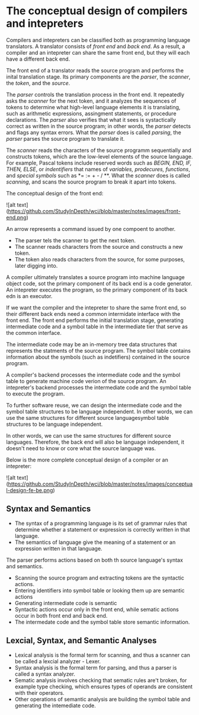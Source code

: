 # The conceptual design of compilers and intepreters

Compilers and intepreters can be classified both as programming language translators.
A translator consists of *front end* and *back end*. As a result, a compiler and an intepreter can share the same front end,
but they will each have a different back end.

The front end of a translator reads the source program and performs the inital translation stage. Its primary components are the *parser*, the *scanner*, the *token*, and the *source*.

The *parser* controls the translation process in the front end. It repeatedly asks the *scanner* for the next token, and it analyzes the sequences of tokens to determine what high-level language elements it is translating, such as arithmetic expressions, assingment statements, or procedure declarations. 
The *parser* also verifies that what it sees is systactically correct as written in the source program; in other words, the *parser* detects and flags any syntax errors. What the *parser* does is called *parsing*, the *parser* parses the source program to translate it.

The *scanner* reads the characters of the source programm sequentially and constructs tokens, which are the low-level elements of the source language. For example, Pascal tokens include reserved words such as *BEGIN, END, IF, THEN, ELSE*, or *indentifiers* that names of *variables, prodecures, functions*, and *special symbols* such as *= := + - / **. What the *scanner* does is called *scanning*, and scans the source program to break it apart into tokens.

The conceptual design of the front end:

![alt text] (https://github.com/StudyInDepth/wci/blob/master/notes/images/front-end.png)

An arrow represents a command issued by one compoent to another. 
* The parser tels the scanner to get the next token.
* The scanner reads characters from the source and constructs a new token.
* The token also reads characters from the source, for some purposes, later digging into.

A compiler ultimately translates a source program into machine language object code, sot the primary component of its back end is a code generator.
An intepreter executes the program, so the primary component of its back edn is an executor.

If we want the compiler and the intepreter to share the same front end, so their different back ends need a common intermidate interface with the front end.
The front end performs the initial translation stage, generating intermediate code and a symbol table in the intermediate tier that serve as the common interface.

The intermediate code may be an in-memory tree data structures that represents the statments of the source program.
The symbol table contains information about the symbols (such as indetifiers) contained in the source program.

A compiler's backend processes the intermediate code and the symbol table to generate machine code verion of the source program.
An intepreter's backend processes the intermediate code and the symbol table to execute the program.

To further software reuse, we can design the intermediate code and the symbol table structures to be language independent.
In other words, we can use the same structures for different source languagesymbol table structures to be language independent.

In other words, we can use the same structures for different source languages. Therefore, the back end will also be language independent, it doesn't need to know or core what the source language was.

Below is the more complete conceptual design of a compiler or an intepreter:

![alt text] (https://github.com/StudyInDepth/wci/blob/master/notes/images/conceptual-design-fe-be.png)

## Syntax and Semantics

* The syntax of a programming language is its set of grammar rules that determine whether a statement or expression is correctly written in that language.
* The semantics of language give the meaning of a statement or an expression written in that language.

The parser performs actions based on both th source language's syntax and semantics.
* Scanning the source program and extracting tokens are the syntactic actions. 
* Entering identifiers into symbol table or looking them up are semantic actions
* Generating intermediate code is semantic
* Syntactic actions occur only in the front end, while sematic actions occur in both front end and back end.
* The intermedate code and the symbol table store semantic information.

## Lexcial, Syntax, and Semantic Analyses 

* Lexical analysis is the formal term for scanning, and thus a scanner can be called a lexcial analyzer - Lexer.
* Syntax analysis is the formal term for parsing, and thus a parser is called a syntax analyzer.
* Sematic analysis involves checking that sematic rules are't broken, for example type checking, which ensures types of operands are consistent with their operators.
* Other operations of semantic analysis are building the symbol table and generating the intemediate code.



 
